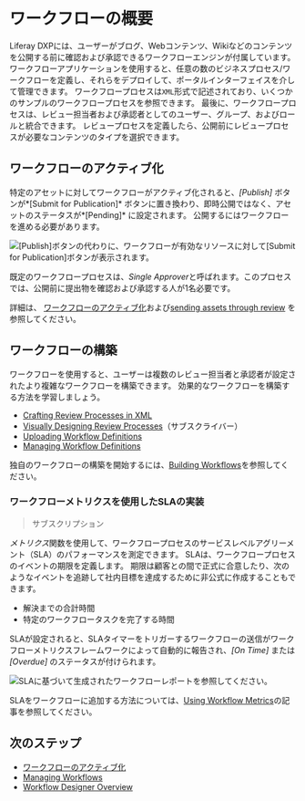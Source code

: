 # ワークフローの概要

Liferay DXPには、ユーザーがブログ、Webコンテンツ、Wikiなどのコンテンツを公開する前に確認および承認できるワークフローエンジンが付属しています。 ワークフローアプリケーションを使用すると、任意の数のビジネスプロセス/ワークフローを定義し、それらをデプロイして、ポータルインターフェイスを介して管理できます。 ワークフロープロセスは`XML`形式で記述されており、いくつかのサンプルのワークフロープロセスを参照できます。 最後に、ワークフロープロセスは、レビュー担当者および承認者としてのユーザー、グループ、およびロールと統合できます。 レビュープロセスを定義したら、公開前にレビュープロセスが必要なコンテンツのタイプを選択できます。

## ワークフローのアクティブ化

特定のアセットに対してワークフローがアクティブ化されると、*[Publish]* ボタンが*[Submit for Publication]* ボタンに置き換わり、即時公開ではなく、アセットのステータスが*[Pending]* に設定されます。 公開するにはワークフローを進める必要があります。

![[Publish]ボタンの代わりに、ワークフローが有効なリソースに対して[Submit for Publication]ボタンが表示されます。](./introduction-to-workflow/images/01.png)

既定のワークフロープロセスは、*Single Approver*と呼ばれます。このプロセスでは、公開前に提出物を確認および承認する人が1名必要です。

詳細は、 [ワークフローのアクティブ化](./using-workflows/activating-workflow.md)および[sending assets through review](./using-workflows/reviewing-assets.md) を参照してください。

## ワークフローの構築

ワークフローを使用すると、ユーザーは複数のレビュー担当者と承認者が設定されたより複雑なワークフローを構築できます。 効果的なワークフローを構築する方法を学習しましょう。

  - [Crafting Review Processes in XML](https://help.liferay.com/hc/articles/360029147791-Introduction-to-Crafting-XML-Workflow-Definitions)
  - [Visually Designing Review Processes](https://help.liferay.com/hc/articles/360028821892-Workflow-Designer)（サブスクライバー）
  - [Uploading Workflow Definitions](./designing-and-managing-workflows/managing-workflows.md#uploading-a-new-workflow-definitions)
  - [Managing Workflow Definitions](./designing-and-managing-workflows/managing-workflows.md)

独自のワークフローの構築を開始するには、[Building Workflows](./designing-and-managing-workflows/building-workflows.md)を参照してください。

### ワークフローメトリクスを使用したSLAの実装

> サブスクリプション

*メトリクス*関数を使用して、ワークフロープロセスのサービスレベルアグリーメント（SLA）のパフォーマンスを測定できます。 SLAは、ワークフロープロセスのイベントの期限を定義します。 期限は顧客との間で正式に合意したり、次のようなイベントを追跡して社内目標を達成するために非公式に作成することもできます。

  - 解決までの合計時間
  - 特定のワークフロータスクを完了する時間

SLAが設定されると、SLAタイマーをトリガーするワークフローの送信がワークフローメトリクスフレームワークによって自動的に報告され、*[On Time]* または *[Overdue]* のステータスが付けられます。

![SLAに基づいて生成されたワークフローレポートを参照してください。](./introduction-to-workflow/images/02.png)

SLAをワークフローに追加する方法については、[Using Workflow Metrics](./using-workflows/using-workflow-metrics.md)の記事を参照してください。

## 次のステップ

  - [ワークフローのアクティブ化](./using-workflows/activating-workflow.md)
  - [Managing Workflows](./designing-and-managing-workflows/managing-workflows.md)
  - [Workflow Designer Overview](./designing-and-managing-workflows/workflow-designer/workflow-designer-overview.md)
